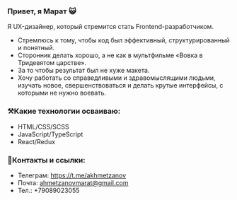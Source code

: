 ### Привет, я Марат 😺
Я UX-дизайнер, который стремится стать Frontend-разработчиком.

- Стремлюсь к тому, чтобы код был эффективный, структурированный и понятный.
- Сторонник делать хорошо, а не как в мультфильме «Вовка в Тридевятом царстве».
- За то чтобы результат был не хуже макета.
- Хочу работать со справедливыми и здравомыслящими людьми, изучать новое, свершенствоваться и делать крутые интерфейсы, с которыми не нужно воевать.

### ⚒️Какие технологии осваиваю:
- HTML/CSS/SCSS
- JavaScript/TypeScript
- React/Redux

### 🔗Контакты и ссылки:
- Телеграм: https://t.me/akhmetzanov
- Почта: ahmetzanovmarat@gmail.com
- Тел.: +79089023055

